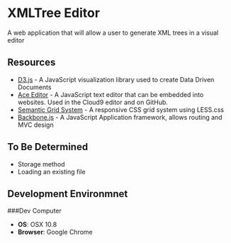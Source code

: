 XMLTree Editor
==================

A web application that will allow a user to generate XML trees in a visual editor

Resources
----------
- [D3.js](http://d3js.org/) - A JavaScript visualization library used to create Data Driven Documents
- [Ace Editor](http://ace.ajax.org/) - A JavaScript text editor that can be embedded into websites. Used in the Cloud9 editor and on GitHub.
- [Semantic Grid System](http://semantic.gs/) - A responsive CSS grid system using LESS.css
- [Backbone.js](http://backbonejs.org/) - A JavaScript Application framework, allows routing and MVC design

To Be Determined
-------------------
- Storage method
- Loading an existing file

Development Environmnet
------------------

###Dev Computer
- <b>OS</b>: OSX 10.8
- <b>Browser</b>: Google Chrome
